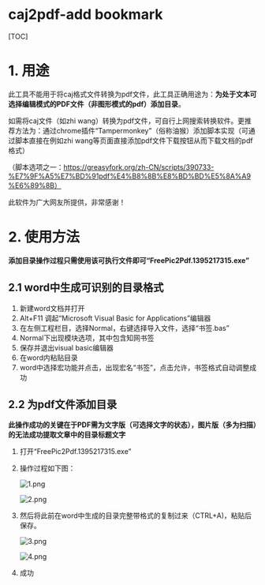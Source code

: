 # caj2pdf-add bookmark

[TOC]



# 1. 用途

此工具不能用于将caj格式文件转换为pdf文件，此工具正确用途为：**为处于文本可选择编辑模式的PDF文件（非图形模式的pdf）添加目录**。

如需将caj文件（如zhi wang）转换为pdf文件，可自行上网搜索转换软件。更推荐方法为：通过chrome插件“Tampermonkey”（俗称油猴）添加脚本实现（可通过脚本直接在例如zhi wang等页面直接添加pdf文件下载按钮从而下载文档的pdf格式）

（脚本选项之一：https://greasyfork.org/zh-CN/scripts/390733-%E7%9F%A5%E7%BD%91pdf%E4%B8%8B%E8%BD%BD%E5%8A%A9%E6%89%8B）

此软件为广大网友所提供，非常感谢！

# 2. 使用方法

**添加目录操作过程只需使用该可执行文件即可“FreePic2Pdf.1395217315.exe”**

## 2.1 word中生成可识别的目录格式

1. 新建word文档并打开
2. Alt+F11 调起“Microsoft Visual Basic for Applications”编辑器
3. 在左侧工程栏目，选择Normal，右键选择导入文件，选择“书签.bas”
4. Normal下出现模块选项，其中包含知网书签
5. 保存并退出visual basic编辑器
6. 在word内粘贴目录
7.  word中选择宏功能并点击，出现宏名“书签”，点击允许，书签格式自动调整成功

## 2.2 为pdf文件添加目录

**此操作成功的关键在于PDF需为文字版（可选择文字的状态），图片版（多为扫描）的无法成功提取文章中的目录标题文字**

1. 打开“FreePic2Pdf.1395217315.exe”

2. 操作过程如下图：

   ![1.png](https://github.com/Archie-King/images/blob/main/1.png?raw=true)

   ![2.png](https://github.com/Archie-King/images/blob/main/2.png?raw=true)
   
   

3. 然后将此前在word中生成的目录完整带格式的复制过来（CTRL+A)，粘贴后保存。

   ![3.png](![3.png](https://github.com/Archie-King/images/blob/main/3.png?raw=true))

   ![4.png](https://github.com/Archie-King/images/blob/main/4.png?raw=true)

4. 成功